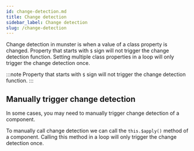```yaml
---
id: change-detection.md
title: Change detection
sidebar_label: Change detection
slug: /change-detection
---
```


Change detection in munster is when a value of a class property is changed.
Property that starts with `$` sign will not trigger the change detection function.
Setting multiple class properties in a loop will only trigger the change detection once.

:::note
Property that starts with `$` sign will not trigger the change detection function.
:::

## Manually trigger change detection

In some cases, you may need to manually trigger change detection of a component.

To manually call change detection we can call the `this.$apply()` method of a component.
Calling this method in a loop will only trigger the change detection once.
